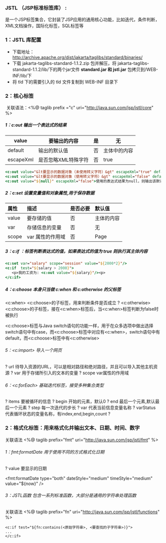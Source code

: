 ### JSTL （JSP标准标签库） : 

是一个JSP标签集合，它封装了JSP应用的通用核心功能，比如迭代，条件判断，XML文档操作，国际化标签，SQL标签等

### 1：JSTL 库配置

- 下载地址：http://archive.apache.org/dist/jakarta/taglibs/standard/binaries/
- 下载 jakarta-taglibs-standard-1.1.2.zip  包并解压，将 jakarta-taglibs-standard-1.1.2/lib/下的两个jar文件 **standard.jar 和 jstl.jar** 包拷贝到/WEB-INF/lib/下
- 将 tld 下的需要引入的 tld 文件复制到 WEB-INF 目录下

### 2：核心标签

​	关联语法：<%@ taglib prefix ="c" uri="http://java.sun.com/jsp/jstl/core" %>

##### 1：c:out 输出一个表达式的结果

| value     | 要输出的内容        | 是   | 无           |
| --------- | ------------------- | ---- | ------------ |
| default   | 输出的默认值        | 否   | 主体中的内容 |
| escapeXml | 是否忽略XML特殊字符 | 否   | true         |

```jsp
<c:out value="&lt要显示的数据对象（未使用转义字符）&gt" escapeXml="true" default="默认值"></c:out><br/>
<c:out value="&lt要显示的数据对象（使用转义字符）&gt" escapeXml="false" default="默认值"></c:out><br/>
<c:out value="${null}" escapeXml="false">使用的表达式结果为null，则输出该默认值</c:out><br/>
```

##### 2：c:set 设置变量值和对象属性,用于保存数据

| **属性** | **描述**         | **是否必要** | **默认值** |
| :------- | :--------------- | :----------- | :--------- |
| value    | 要存储的值       | 否           | 主体的内容 |
| var      | 存储信息的变量   | 否           | 无         |
| scope    | var 属性的作用域 | 否           | Page       |

##### 3：c:if ：标签判断表达式的值，如果表达式的值为 true 则执行其主体内容

```jsp
<c:set var="salary" scope="session" value="${2000*2}"/>
<c:if  test="${salary > 2000}">
   <p>我的工资为: <c:out value="${salary}"/><p>
</c:if>
```

##### 4：c:choose 本身只当做 c:when 和 c:otherwise 的父标签



 <c:when> <c:choose>的子标签，用来判断条件是否成立 ? <c:otherwise> <c:choose>的子标签，接在<c:when>标签后，当<c:when>标签判断为false时被执行

<c:choose>标签与Java switch语句的功能一样，用于在众多选项中做出选择 switch语句中有case，而<c:choose>标签中对应有<c:when>，switch语句中有default，而<c:choose>标签中有<c:otherwise>

###### 5：<c:import>	导入一个网页

?	url 待导入资源的URL，可以是相对路径和绝对路径，并且可以导入其他主机资源 ?	var 用于存储所引入的文本的变量 ? scope var属性的作用域

###### 6：<c:forEach> 基础迭代标签，接受多种集合类型

?	items 要被循环的信息 ?	begin 开始的元素，默认0 ?	end 最后一个元素,默认最后一个元素 ?	step 每一次迭代的步长 ?	var 代表当前信息变量名称 ?	varStatus 代表循环状态的变量名称，有index,end,begin,count ?

### 2：格式化标签：用来格式化并输出文本、日期、时间、数字

关联语法 <%@ taglib prefix="fmt" uri="<http://java.sun.com/jsp/jstl/fmt>" %>

###### 1：fmt:formatDate 用于使用不同的方式格式化日期

?	value	要显示的日期

<fmt:formatDate type="both" dateStyle="medium" timeStyle="medium" value="${now}" />

###### 3：JSTL函数 包含一系列标准函数，大部分是通用的字符串处理函数

关联语法 <%@ taglib prefix="fn" uri="<http://java.sun.com/jsp/jstl/functions>" %>

```
<c:if test="${fn:contains(<原始字符串>, <要查找的子字符串>)}">
...
</c:if>
```